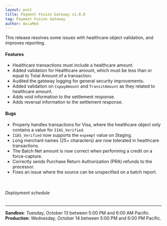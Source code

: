 ```yaml
---
layout: post
title: Payment Fusion Gateway v1.0.8
tag: Payment Fusion Gateway
author: AxiaMed
---
```


This release resolves some issues with healthcare object validation, and improves reporting. 

#### Features
* Healthcare transactions must include a healthcare amount.
* Added validation for Healthcare amount, which must be less than or equal to Total Amount of a transaction.
* Audited the gateway logging for general security improvements.
* Added validation on `CopayAmount` and `TransitAmount` as they related to healthcare amount.
* Adds void information to the settlement response.
* Adds reversal information to the settlement response.



#### Bugs
* Properly handles transactions for Visa, where the healthcare object only contains a value for `IIAS_Verified`.
* `IIAS_Verified` now supports the `expempt` value on Staging.
* Long merchant names (25+ characters) are now tolerated in healthcare transactions.
* The Batch Net amount is now correct when performing a credit on a force-capture.
* Correctly sends Purchase Return Authorization (PRA) refunds to the processor.
* Fixes an issue where the source can be unspecified on a batch report.

&nbsp;  
###### Deployment schedule
* * *
**Sandbox**: Tuesday, October 13 between 5:00 PM and 6:00 AM Pacific.
<br>
**Production**: Wednesday, October 14 between 5:00 PM and 6:00 PM Pacific.
